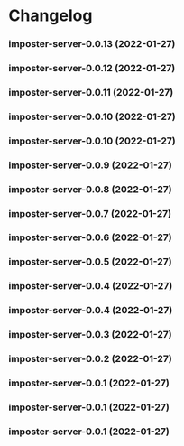 # Changelog<br>


<a name="imposter-server-0.0.13"></a>
### imposter-server-0.0.13 (2022-01-27)



<a name="imposter-server-0.0.12"></a>
### imposter-server-0.0.12 (2022-01-27)



<a name="imposter-server-0.0.11"></a>
### imposter-server-0.0.11 (2022-01-27)



<a name="imposter-server-0.0.10"></a>
### imposter-server-0.0.10 (2022-01-27)



<a name="imposter-server-0.0.10"></a>
### imposter-server-0.0.10 (2022-01-27)



<a name="imposter-server-0.0.9"></a>
### imposter-server-0.0.9 (2022-01-27)



<a name="imposter-server-0.0.8"></a>
### imposter-server-0.0.8 (2022-01-27)



<a name="imposter-server-0.0.7"></a>
### imposter-server-0.0.7 (2022-01-27)



<a name="imposter-server-0.0.6"></a>
### imposter-server-0.0.6 (2022-01-27)



<a name="imposter-server-0.0.5"></a>
### imposter-server-0.0.5 (2022-01-27)



<a name="imposter-server-0.0.4"></a>
### imposter-server-0.0.4 (2022-01-27)



<a name="imposter-server-0.0.4"></a>
### imposter-server-0.0.4 (2022-01-27)



<a name="imposter-server-0.0.3"></a>
### imposter-server-0.0.3 (2022-01-27)



<a name="imposter-server-0.0.2"></a>
### imposter-server-0.0.2 (2022-01-27)



<a name="imposter-server-0.0.1"></a>
### imposter-server-0.0.1 (2022-01-27)



<a name="imposter-server-0.0.1"></a>
### imposter-server-0.0.1 (2022-01-27)



<a name="imposter-server-0.0.1"></a>
### imposter-server-0.0.1 (2022-01-27)

